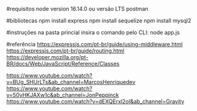 #requisitos
node version 16.14.0 ou versão LTS
postman

#bibliotecas
npm install express
npm install sequelize
npm install mysql2

#instruções
na pasta princial insira o comando pelo CLI: node app.js

#referência
https://expressjs.com/pt-br/guide/using-middleware.html
https://expressjs.com/pt-br/guide/routing.html
https://developer.mozilla.org/pt-BR/docs/Web/JavaScript/Reference/Classes

https://www.youtube.com/watch?v=BUg_SHUrLTs&ab_channel=MarcosHenriquedev
https://www.youtube.com/watch?v=50yHKJAXw1c&ab_channel=JonPeppinck
https://www.youtube.com/watch?v=dEXQErxl2oI&ab_channel=Gravity